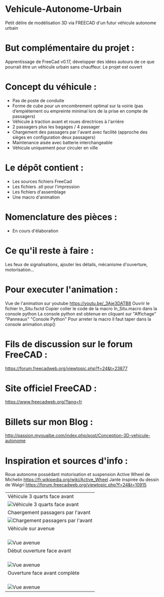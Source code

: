 # Vehicule-Autonome-Urbain
Petit délire de modélisation 3D via FREECAD d'un futur véhicule autonome urbain


But complémentaire du projet :
==============================

Apprentissage de FreeCad v0.17, développer des idées autours de ce que pourrait être un véhicule urbain sans chauffeur. 
Le projet est ouvert

Concept du véhicule :
=====================

- Pas de poste de conduite
- Forme de cube pour un encombrement optimal sur la voirie (pas d’empiétement ou empreinte minimal lors de la prise en compte de passagers)
- Véhicule à traction avant et roues directrices à l'arrière
- 2 passagers plus les bagages / 4 passager
- Chargement des passagers par l'avant avec facilité (approche des sièges en configuration deux passagers)
- Maintenance aisée avec batterie interchangeable
- Véhicule uniquement pour circuler en ville


Le dépôt contient :
===================

- Les sources fichiers FreeCad
- Les fichiers .stl pour l'impression
- Les fichiers d'assemblage
- Une macro d'animation
  


Nomenclature des pièces :
=========================

- En cours d'élaboration


Ce qu'il reste à faire :
========================

Les feux de signalisations, ajouter les détails, mécanisme d'ouverture, motorisation...


Pour executer l'animation :
===========================
Vue de l'animation sur youtube https://youtu.be/_3Aje3DATB8
Ouvrir le fichier In_Situ.fsctd
Copier coller le code de la macro In_Situ.macro dans la console python
La console python est obtenue en cliquant sur "Affichage" "Panneaux" "Console Python"
Pour arreter la macro il faut taper dans la console animation.stop() 

Fils de discussion sur le forum FreeCAD :
=========================================
https://forum.freecadweb.org/viewtopic.php?f=24&t=23877

Site officiel FreeCAD :
=======================
https://www.freecadweb.org/?lang=fr

Billets sur mon Blog :
======================
http://passion.myouaibe.com/index.php/post/Conception-3D-vehicule-autonome

Inspiration et sources d'info :
===============================
Roue autonome possédant motorisation et suspension Active Wheel de Michelin https://fr.wikipedia.org/wiki/Active_Wheel
Jante inspirée du dessin de Walgri  https://forum.freecadweb.org/viewtopic.php?f=24&t=10915

<table>
<tr><td>
Véhicule 3 quarts face avant
</td></tr>
<tr><td>
<img src="https://github.com/fran6t/Vehicule-Autonome-Urbain/blob/master/Img/Assemblage.jpg" title="Véhicule 3 quarts face avant" />
</td></tr>
<tr><td>
Chaergement passagers par l'avant
</td></tr>
<tr><td>
<img src="https://github.com/fran6t/Vehicule-Autonome-Urbain/blob/master/Img/Anim-Chargement.gif" title="Chargement passagers par l'avant" />
</td></tr>
<tr><td>
Véhicule sur avenue
</td></tr>
<tr><td>
<br />
<img src="https://raw.githubusercontent.com/fran6t/Vehicule-Autonome-Urbain/master/v0.1/In_Situ.jpg" title="Vue avenue" />
</td></tr>
<tr><td>
Début ouverture face avant
</td></tr>
<tr><td>
<br />
<img src="https://github.com/fran6t/Vehicule-Autonome-Urbain/blob/master/v0.1/Chargement-passager-1.jpg" title="Vue avenue" />
</td></tr>
<tr><td>
Ouverture face avant complète
</td></tr>
<tr><td>
<br />
<img src="https://raw.githubusercontent.com/fran6t/Vehicule-Autonome-Urbain/master/v0.1/Chargement-passager-2.jpg" title="Vue avenue" />
</td></tr>
</table>

